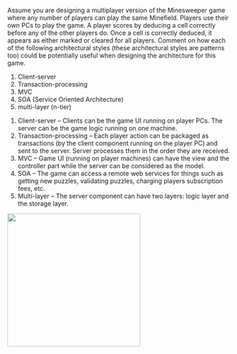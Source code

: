 <panel header="Q: Comment on how each of the following architectural styles (these architectural styles are patterns too) could be potentially useful when designing the architecture for Minesweeper.">
<question has-input="true">

Assume you are designing a multiplayer version of the Minesweeper game where any number of players can play the same Minefield. Players use their own PCs to play the game. A player scores by deducing a cell correctly before any of the other players do. Once a cell is correctly deduced, it appears as either marked or cleared for all players. Comment on how each of the following architectural styles (these architectural styles are patterns too) could be potentially useful when designing the architecture for this game.

1. Client-server
2. Transaction-processing
3. MVC
4. SOA (Service Oriented Architecture)
5. multi-layer (n-tier)

<div slot="answer">

1. Client-server – Clients can be the game UI running on player PCs. The server can be the game logic running on one machine.
2. Transaction-processing – Each player action can be packaged as transactions (by the client component running on the player PC) and sent to the server. Server processes them in the order they are received.
3. MVC – Game UI (running on player machines) can have the view and the controller part while the server can be considered as the model.
4. SOA – The game can access a remote web services for things such as getting new puzzles, validating puzzles, charging players subscription fees, etc.
5. Multi-layer – The server component can have two layers: logic layer and the storage layer.

<img src="{{baseUrl}}/architecture/architecturalStyles/more/usingStyles/images/architectureExample.png" height="300" />
<p/>

</div>
</question>
</panel>
